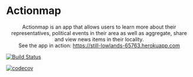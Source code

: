 # Actionmap

<div style="text-align: center;">

Actionmap is an app that allows users to learn more about their representatives,
political events in their area as well as aggregate, share and view news items in their locality.
<br>
See the app in action: https://still-lowlands-65763.herokuapp.com


</div>

[![Build Status](https://travis-ci.com/cs169/hw-agile-iterations-fa20-73.svg?token=qySB7inSgoKrp87PMurr&branch=master)](https://travis-ci.com/cs169/hw-agile-iterations-fa20-73)

[![codecov](https://codecov.io/gh/cs169/hw-agile-iterations-fa20-73/branch/master/graph/badge.svg?token=ZX054B4AB5)](https://codecov.io/gh/cs169/hw-agile-iterations-fa20-73)
